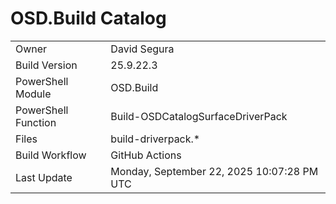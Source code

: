 ﻿# OSD.Build Catalog

| | |
|-|-|
| Owner | David Segura |
| Build Version | 25.9.22.3 |
| PowerShell Module | OSD.Build |
| PowerShell Function | Build-OSDCatalogSurfaceDriverPack |
| Files | build-driverpack.* |
| Build Workflow | GitHub Actions |
| Last Update | Monday, September 22, 2025 10:07:28 PM UTC |
